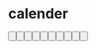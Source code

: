 # calender
<RelativeLayout xmlns:android="http://schemas.android.com/apk/res/android"
xmlns:tools="http://schemas.android.com/tools"
android:layout_width="match_parent"
android:layout_height="match_parent"
tools:context=".MainActivity">

<ScrollView
android:layout_width="fill_parent"
android:layout_height="fill_parent"
android:scrollbars="vertical">

<LinearLayout
android:layout_width="fill_parent"
android:layout_height="fill_parent"
android:layout_margin="20dp"
android:orientation="vertical">

<Button
android:layout_width="fill_parent"
android:layout_height="wrap_content"
android:layout_gravity="center"
android:background="#f00"
android:text="Button 1"
android:textColor="#fff"
android:textSize="20sp" />

<Button
android:layout_width="fill_parent"
android:layout_height="wrap_content"
android:layout_gravity="center"
android:layout_marginTop="20dp"
android:background="#0f0"
android:text="Button 2"
android:textColor="#fff"
android:textSize="20sp" />

<Button
android:layout_width="fill_parent"
android:layout_height="wrap_content"
android:layout_gravity="center"
android:layout_marginTop="20dp"
android:background="#00f"
android:text="Button 3"
android:textColor="#fff"
android:textSize="20sp" />

<Button
android:layout_width="fill_parent"
android:layout_height="wrap_content"
android:layout_gravity="center"
android:layout_marginTop="20dp"
android:background="#ff0"
android:text="Button 4"
android:textColor="#fff"
android:textSize="20sp" />

<Button
android:layout_width="fill_parent"
android:layout_height="wrap_content"
android:layout_gravity="center"
android:layout_marginTop="20dp"
android:background="#f0f"
android:text="Button 5"
android:textColor="#fff"
android:textSize="20sp" />

<Button
android:layout_width="fill_parent"
android:layout_height="wrap_content"
android:layout_gravity="center"
android:layout_marginTop="20dp"
android:background="#f90"
android:text="Button 6"
android:textColor="#fff"
android:textSize="20sp" />

<Button
android:layout_width="fill_parent"
android:layout_height="wrap_content"
android:layout_gravity="center"
android:layout_marginTop="20dp"
android:background="#f00"
android:text="Button 7"
android:textColor="#ff9"
android:textSize="20sp" />

<Button
android:layout_width="fill_parent"
android:layout_height="wrap_content"
android:layout_gravity="center"
android:layout_marginTop="20dp"
android:background="#444"
android:text="Button 8"
android:textColor="#fff"
android:textSize="20sp" />

<Button
android:layout_width="fill_parent"
android:layout_height="wrap_content"
android:layout_gravity="center"
android:layout_marginTop="20dp"
android:background="#ff002211"
android:text="Button 9"
android:textColor="#fff"
android:textSize="20sp" />

<Button
android:layout_width="fill_parent"
android:layout_height="wrap_content"
android:layout_gravity="center"
android:layout_marginTop="20dp"
android:background="#0f0"
android:text="Button 10"
android:textColor="#fff"
android:textSize="20sp" />

</LinearLayout>

</ScrollView>

</RelativeLayout>
